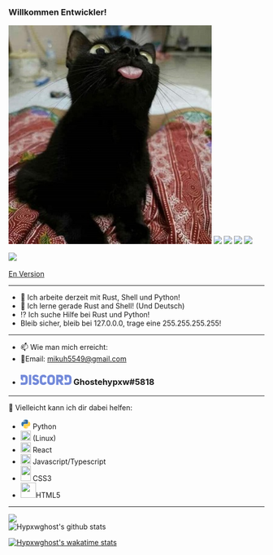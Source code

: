 <!--- !! Ich lerne immer noch Deutsch, alles ist von Google Übersetzer und kann Fehler enthalten!! -->
### Willkommen Entwickler!

<img src='https://github.com/Hypxwghost/Hypxwghost/blob/main/Gato.jpg' width='400' height='430'>
<img src='https://img.shields.io/github/followers/Hypxwghost?style=social'>
<img src='https://img.shields.io/badge/OS:-Arch-blue?logo=arch-linux'>
<img src='https://img.shields.io/badge/Main Lang:- Python-blue?logo=python&logoColor=yellow'>
<img src='https://img.shields.io/badge/Editor:-VScode && Vim-blue?logo=vim&color=green'>

![](https://komarev.com/ghpvc/?username=Hypxwghost&color=ff69b4&label=Besucher+N°)

[En Version](https://github.com/Hypxwghost/Hypxwghost/blob/main/README_EN.md)


----

- 🔭 Ich arbeite derzeit mit Rust, Shell und Python!
- 🌱 Ich lerne gerade Rust and Shell! (Und Deutsch)
- ⁉ Ich suche Hilfe bei Rust und Python!
- Bleib sicher, bleib bei 127.0.0.0, trage eine 255.255.255.255!

---

- 📫 Wie man mich erreicht:
- :email:Email: mikuh5549@gmail.com
- ### <img src='https://github.com/Hypxwghost/Hypxwghost/blob/main/Discord_logo_PNG2.png' width='100' height='20'> Ghostehypxw#5818

---

💬 Vielleicht kann ich dir dabei helfen:
- <img src='https://github.com/Hypxwghost/Hypxwghost/blob/main/python-logo.png' width='20' height='20'> Python
- <img src='https://upload.wikimedia.org/wikipedia/commons/b/bb/Archlogo900.png' width='20' height='20'> (Linux)
- <img src ='https://user-images.githubusercontent.com/60857997/109406140-5fb7e380-7955-11eb-8241-3115cebe5d87.png' width='20' height='20'> React
- <img src='https://upload.wikimedia.org/wikipedia/commons/6/6a/JavaScript-logo.png' width='20' height='20'> Javascript/Typescript
- <img src='https://user-images.githubusercontent.com/60857997/109406135-5e86b680-7955-11eb-8f03-1a1469034ba5.png' width='20' height='30'> CSS3
- <img src='https://user-images.githubusercontent.com/60857997/109406136-5f1f4d00-7955-11eb-8c02-a65be54c661f.png' width='30' height='30'>HTML5

---

<img width="400px" align="left" src="https://github-readme-stats.vercel.app/api/top-langs/?username=Hypxwghost&hide_border=True&theme=midnight-purple&exclude_repo=dotfiles&locale=de"/>

![Hypxwghost's github stats](https://github-readme-stats.vercel.app/api?username=Hypxwghost&hide_border=True&show_icons=True&layout=default&langs-cont=10&theme=midnight-purple&locale=de)

[![Hypxwghost's wakatime stats](https://github-readme-stats.vercel.app/api/wakatime?username=Hypxwghost)](https://github.com/anuraghazra/github-readme-stats)
